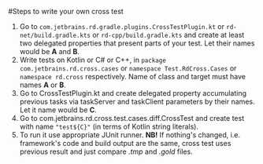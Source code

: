 #Steps to write your own cross test

1. Go to `com.jetbrains.rd.gradle.plugins.CrossTestPlugin.kt` or `rd-net/build.gradle.kts` 
or `rd-cpp/build.gradle.kts` and create at least two delegated properties that present
parts of your test. Let their names would be **A** and **B**.
2. Write tests on Kotlin or C# or C++, in `package com.jetbrains.rd.cross.cases`
or `namespace Test.RdCross.Cases` or `namespace rd.cross` respectively. Name of class
and target must have names **A** or **B**. 
3. Go to CrossTestPlugin.kt and create delegated property accumulating previous
tasks via taskServer and taskClient parameters by their names. Let it name would be **C**.
4. Go to com.jetbrains.rd.cross.test.cases.diff.CrossTest and create test with name
`"test${C}"` (in terms of Kotlin string literals).
5. To run it use appropriate JUnit runner. 
**NB!** If nothing's changed, i.e. framework's code and build output are the same,
cross test uses previous result and just compare _.tmp_ and _.gold_ files.